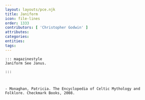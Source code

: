 ```yaml
---
layout: layouts/pce.njk
title: Janiform
icon: file-lines
order: 1333
contributors: [ 'Christopher Godwin' ]
attributes:
categories:
entities:
tags:
---
```

``` tab [group1:Info]
::: magazinestyle
Janiform See Janus.

:::
```
``` tab [group1:Attributes]
```
``` tab [group1:Entities]
```
``` tab [group1:Sources]
- Monaghan, Patricia. The Encyclopedia of Celtic Mythology and Folklore. Checkmark Books, 2008.
```
